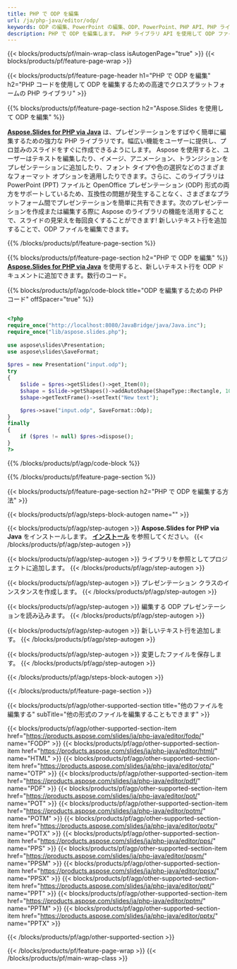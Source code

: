 ```yaml
---
title: PHP で ODP を編集
url: /ja/php-java/editor/odp/
keywords: ODP の編集、PowerPoint の編集、ODP、PowerPoint、PHP API、PHP ライブラリ
description: PHP で ODP を編集します。 PHP ライブラリ API を使用して ODP ファイルを編集する
---
```


{{< blocks/products/pf/main-wrap-class isAutogenPage="true" >}}
{{< blocks/products/pf/feature-page-wrap >}}

{{< blocks/products/pf/feature-page-header h1="PHP で ODP を編集" h2="PHP コードを使用して ODP を編集するための高速でクロスプラットフォームの PHP ライブラリ" >}}

{{% blocks/products/pf/feature-page-section h2="Aspose.Slides を使用して ODP を編集" %}}

[**Aspose.Slides for PHP via Java**](https://products.aspose.com/slides/ja/php-java/) は、プレゼンテーションをすばやく簡単に編集するための強力な PHP ライブラリです。幅広い機能をユーザーに提供し、プロ並みのスライドをすぐに作成できるようにします。 Aspose を使用すると、ユーザーはテキストを編集したり、イメージ、アニメーション、トランジションをプレゼンテーションに追加したり、フォント タイプや色の選択などのさまざまなフォーマット オプションを適用したりできます。さらに、このライブラリは PowerPoint (PPT) ファイルと OpenOffice プレゼンテーション (ODP) 形式の両方をサポートしているため、互換性の問題が発生することなく、さまざまなプラットフォーム間でプレゼンテーションを簡単に共有できます。次のプレゼンテーションを作成または編集する際に Aspose のライブラリの機能を活用することで、スライドの見栄えを毎回良くすることができます!
新しいテキスト行を追加することで、ODP ファイルを編集できます。 

{{% /blocks/products/pf/feature-page-section %}}

{{% blocks/products/pf/feature-page-section  h2="PHP で ODP を編集" %}}
[**Aspose.Slides for PHP via Java**](https://products.aspose.com/slides/ja/php-java/) を使用すると、新しいテキスト行を ODP ドキュメントに追加できます。数行のコード。

{{% blocks/products/pf/agp/code-block title="ODP を編集するための PHP コード" offSpacer="true" %}}

```php

<?php
require_once("http://localhost:8080/JavaBridge/java/Java.inc");
require_once("lib/aspose.slides.php");
 
use aspose\slides\Presentation;
use aspose\slides\SaveFormat;
 
$pres = new Presentation("input.odp");
try
{
    $slide = $pres->getSlides()->get_Item(0);     
    $shape = $slide->getShapes()->addAutoShape(ShapeType::Rectangle, 10, 10, 100, 50);
    $shape->getTextFrame()->setText("New text");

    $pres->save("input.odp", SaveFormat::Odp);
}
finally
{
    if ($pres != null) $pres->dispose();
}
?>
```
{{% /blocks/products/pf/agp/code-block %}}

{{% /blocks/products/pf/feature-page-section %}}

{{< blocks/products/pf/feature-page-section  h2="PHP で ODP を編集する方法" >}}

{{< blocks/products/pf/agp/steps-block-autogen name="" >}}


{{< blocks/products/pf/agp/step-autogen >}}
**Aspose.Slides for PHP via Java** をインストールします。 [**インストール**](https://docs.aspose.com/slides/php-java/installation/) を参照してください。
{{< /blocks/products/pf/agp/step-autogen >}}

{{< blocks/products/pf/agp/step-autogen >}}
ライブラリを参照としてプロジェクトに追加します。
{{< /blocks/products/pf/agp/step-autogen >}}

{{< blocks/products/pf/agp/step-autogen >}}
プレゼンテーション クラスのインスタンスを作成します。
{{< /blocks/products/pf/agp/step-autogen >}}

{{< blocks/products/pf/agp/step-autogen >}}
編集する ODP プレゼンテーションを読み込みます。
{{< /blocks/products/pf/agp/step-autogen >}}

{{< blocks/products/pf/agp/step-autogen >}}
新しいテキスト行を追加します。
{{< /blocks/products/pf/agp/step-autogen >}}

{{< blocks/products/pf/agp/step-autogen >}}
変更したファイルを保存します。
{{< /blocks/products/pf/agp/step-autogen >}}

{{< /blocks/products/pf/agp/steps-block-autogen >}}


{{< /blocks/products/pf/feature-page-section >}}

{{< blocks/products/pf/agp/other-supported-section title="他のファイルを編集する" subTitle="他の形式のファイルを編集することもできます" >}}

{{< blocks/products/pf/agp/other-supported-section-item href="https://products.aspose.com/slides/ja/php-java/editor/fodp/" name="FODP" >}}
{{< blocks/products/pf/agp/other-supported-section-item href="https://products.aspose.com/slides/ja/php-java/editor/html/" name="HTML" >}}
{{< blocks/products/pf/agp/other-supported-section-item href="https://products.aspose.com/slides/ja/php-java/editor/otp/" name="OTP" >}}
{{< blocks/products/pf/agp/other-supported-section-item href="https://products.aspose.com/slides/ja/php-java/editor/pdf/" name="PDF" >}}
{{< blocks/products/pf/agp/other-supported-section-item href="https://products.aspose.com/slides/ja/php-java/editor/pot/" name="POT" >}}
{{< blocks/products/pf/agp/other-supported-section-item href="https://products.aspose.com/slides/ja/php-java/editor/potm/" name="POTM" >}}
{{< blocks/products/pf/agp/other-supported-section-item href="https://products.aspose.com/slides/ja/php-java/editor/potx/" name="POTX" >}}
{{< blocks/products/pf/agp/other-supported-section-item href="https://products.aspose.com/slides/ja/php-java/editor/pps/" name="PPS" >}}
{{< blocks/products/pf/agp/other-supported-section-item href="https://products.aspose.com/slides/ja/php-java/editor/ppsm/" name="PPSM" >}}
{{< blocks/products/pf/agp/other-supported-section-item href="https://products.aspose.com/slides/ja/php-java/editor/ppsx/" name="PPSX" >}}
{{< blocks/products/pf/agp/other-supported-section-item href="https://products.aspose.com/slides/ja/php-java/editor/ppt/" name="PPT" >}}
{{< blocks/products/pf/agp/other-supported-section-item href="https://products.aspose.com/slides/ja/php-java/editor/pptm/" name="PPTM" >}}
{{< blocks/products/pf/agp/other-supported-section-item href="https://products.aspose.com/slides/ja/php-java/editor/pptx/" name="PPTX" >}}


{{< /blocks/products/pf/agp/other-supported-section >}}

{{< /blocks/products/pf/feature-page-wrap >}}
{{< /blocks/products/pf/main-wrap-class >}}